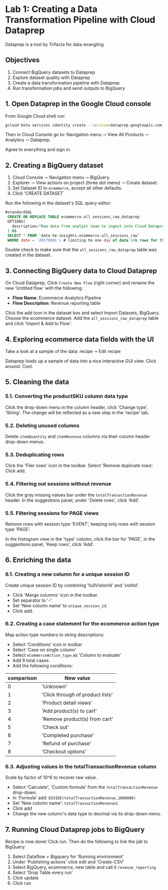 # Lab 1: Creating a Data Transformation Pipeline with Cloud Dataprep

Dataprep is a tool by Trifacta for data wrangling.

## Objectives

1. Connect BigQuery datasets to Dataprep
2. Explore dataset quality with Dataprep
3. Create a data transformation pipeline with Dataprep
4. Run transformation jobs and send outputs to BigQuery

## 1. Open Dataprep in the Google Cloud console

From Google Cloud shell run:

```bash
gcloud beta services identity create --service=dataprep.googleapis.com
```

Then in Cloud Console go to: Navigation menu ⇾ View All Products ⇾ Analytics ⇾ Dataprep.

Agree to everything and sign in.

## 2. Creating a BigQuery dataset

1. Cloud Console ⇾ Navigation menu ⇾ BigQuery.
2. Explorer ⇾ View actions on project (three dot menu) ⇾ Create dataset.
3. Set Dataset ID to `ecommerce`, accept all other defaults.
4. Click 'CREATE DATASET`

Run the following in the dataset's SQL query editor:

```SQL
#standardSQL
 CREATE OR REPLACE TABLE ecommerce.all_sessions_raw_dataprep
 OPTIONS(
   description="Raw data from analyst team to ingest into Cloud Dataprep"
 ) AS
 SELECT * FROM `data-to-insights.ecommerce.all_sessions_raw`
 WHERE date = '20170801'; # limiting to one day of data 56k rows for this lab
```

Double check to make sure that the `all_sessions_raw_dataprep` table was created in the dataset.

## 3. Connecting BigQuery data to Cloud Dataprep

On Cloud Dataprep, Click `Create New Flow` (right corner) and rename the new 'Untitled flow` with the following:

- **Flow Name**: Ecommerce Analytics Pipeline
- **Flow Description**: Revenue reporting table

Click the add icon in the dataset box and select Import Datasets, BigQuery. Choose the ecommerce dataset. Add the `all_sessions_raw_dataprep` table and click 'Import & Add to Flow'.

## 4. Exploring ecommerce data fields with the UI

Take a look at a sample of the data: recipe ⇾ Edit recipe

Dataprep loads up a sample of data into a nice interactive GUI view. Click around. Cool.

## 5. Cleaning the data

### 5.1. Converting the productSKU column data type

Click the drop-down menu in the column header, click 'Change type', 'String'. The change will be reflected as a new step in the 'recipe' tab.

### 5.2. Deleting unused columns

Delete `itemQuantity` and `itemRevenue` columns via their column header drop-down menus.

### 5.3. Deduplicating rows

Click the 'Filer rows' icon in the toolbar. Select 'Remove duplicate rows'. Click add.

### 5.4. Filtering out sessions without revenue

Click the gray missing values bar under the `totalTransactionRevenue` header. In the suggestions panel, under 'Delete rows', click 'Add'.

### 5.5. Filtering sessions for PAGE views

Remove rows with session type 'EVENT', keeping only rows with session type 'PAGE'.

In the histogram view in the 'type' column, click the bar for 'PAGE', in the suggestions panel, 'Keep rows', click 'Add'.

## 6. Enriching the data

### 6.1. Creating a new column for a unique session ID

Create unique session ID by combining 'fullVisitorId' and 'visitId'.

- Click 'Merge columns' icon in the toolbar.
- Set separator to '-'.
- Set 'New column name' to `unique_session_id`.
- Click add.

### 6.2. Creating a case statement for the ecommerce action type

Map action type numbers to string descriptions:

- Select 'Conditions' icon in toolbar
- Select 'Case on single column'
- Select `eCommerceAction_type` as 'Column to evaluate'
- Add 9 total cases.
- Add the following conditions:

| comparison | New value |
|-------------|-----------|
| 0 | 'Unknown' |
| 1 | 'Click through of product lists' |
| 2 | 'Product detail views' |
| 3 | 'Add product(s) to cart' |
| 4 | 'Remove product(s) from cart' |
| 5 | 'Check out' |
| 6 | 'Completed purchase' |
| 7 | 'Refund of purchase' |
| 8 | 'Checkout options' |

### 6.3. Adjusting values in the totalTransactionRevenue column

Scale by factor of 10^6 to recover raw value.

- Select 'Calculate', 'Custom formula' from the `totalTransactionRevenue` drop-down.
- In 'Formula' add: `DIVIDE(totalTransactionRevenue,1000000)`
- Set 'New column name': `totalTransactionRevenue1`
- Click add
- Change the new column's data type to decimal via its drop-down menu.

## 7. Running Cloud Dataprep jobs to BigQuery

Recipe is now done! Click run. Then do the following to link the job to BigQuery:

1. Select Dataflow + Bigquery for 'Running environment'
2. Under 'Publishing actions' click edit and 'Create-CSV'
3. Select BigQuery, ecommerce, new table and call it `revenue_reporting`
4. Select 'Drop Table every run'
5. Click update
6. Click run
